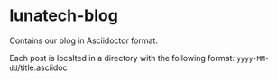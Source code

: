 # lunatech-blog
Contains our blog in Asciidoctor format.

Each post is localted in a directory with the following format: `yyyy-MM-dd`/title.asciidoc
